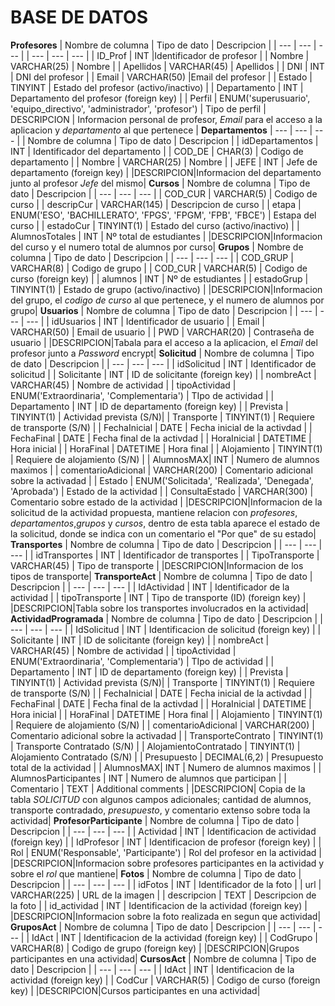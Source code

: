 # BASE DE DATOS

**Profesores**
| Nombre de columna | Tipo de dato | Descripcion |
| --- | --- | --- |
| --- | --- | --- |
| ID_Prof | INT |Identificador de profesor |
| Nombre | VARCHAR(25) | Nombre |
| Apellidos | VARCHAR(45) | Apellidos |
| DNI | INT | DNI del profesor |
| Email | VARCHAR(50) |Email del profesor |
| Estado | TINYINT | Estado del profesor (activo/inactivo) |
| Departamento | INT | Departamento del profesor (foreign key) |
| Perfil | ENUM('superusuario', 'equipo_directivo', 'administrador', 'profesor') | Tipo de perfil |
DESCRIPCION | Informacion personal de profesor, *Email* para el acceso a la aplicacion y *departamento* al que pertenece |
**Departamentos**
| --- | --- | --- |
| Nombre de columna | Tipo de dato | Descripcion |
| idDepartamentos | INT | Identificador del departamento |
| COD_DE | CHAR(3) | Codigo de departamento |
| Nombre | VARCHAR(25) | Nombre |
| JEFE | INT | Jefe de departamento (foreign key) |
|DESCRIPCION|Informacion del departamento junto al profesor *Jefe* del mismo|
**Cursos**
| Nombre de columna | Tipo de dato | Descripcion |
| --- | --- | --- |
| COD_CUR | VARCHAR(5) | Codigo de curso |
| descripCur | VARCHAR(145) | Descripcion de curso |
| etapa | ENUM('ESO', 'BACHILLERATO', 'FPGS', 'FPGM', 'FPB', 'FBCE') | Estapa del curso |
| estadoCur | TINYINT(1) | Estado del curso (activo/inactivo) |
| AlumnosTotales | INT | Nº total de estudiantes |
|DESCRIPCION|Informacion del curso y el numero total de alumnos por curso|
**Grupos**
| Nombre de columna | Tipo de dato | Descripcion |
| --- | --- | --- |
| COD_GRUP | VARCHAR(8) | Codigo de grupo |
| COD_CUR | VARCHAR(5) | Codigo de curso (foreign key) |
| alumnos | INT | Nº de estudiantes |
| estadoGrup | TINYINT(1) | Estado de grupo (activo/inactivo) |
|DESCRIPCION|Informacion del grupo, el *codigo de curso* al que pertenece, y el numero de alumnos por grupo|
**Usuarios**
| Nombre de columna | Tipo de dato | Descripcion |
| --- | --- | --- |
| idUsuarios | INT | Identificador de usuario |
| Email | VARCHAR(50) | Email de usuario |
| PWD | VARCHAR(20) | Contraseña de usuario |
|DESCRIPCION|Tabala para el acceso a la aplicacion, el *Email* del profesor junto a *Password* encrypt|
**Solicitud**
| Nombre de columna | Tipo de dato | Descripcion |
| --- | --- | --- |
| idSolicitud | INT | Identificador de solicitud |
| Solicitante | INT | ID de solicitante (foreign key) |
| nombreAct | VARCHAR(45) | Nombre de actividad |
| tipoActividad | ENUM('Extraordinaria', 'Complementaria') | TIpo de actividad |
| Departamento | INT | ID de departamento (foreign key) |
| Prevista | TINYINT(1) | Actividad prevista (S/N)|
| Transporte | TINYINT(1) | Requiere de transporte (S/N) |
| FechaInicial | DATE | Fecha inicial de la activdad |
| FechaFinal | DATE | Fecha final de la activdad |
| HoraInicial | DATETIME | Hora inicial |
| HoraFinal | DATETIME | Hora final |
| Alojamiento | TINYINT(1) | Requiere de alojamiento (S/N) |
| AlumnosMAX| INT | Numero de alumnos maximos |
| comentarioAdicional | VARCHAR(200) | Comentario adicional sobre la activadad |
| Estado | ENUM('Solicitada', 'Realizada', 'Denegada', 'Aprobada') | Estado de la actividad |
| ConsultaEstado | VARCHAR(300) | Comentario sobre estado de la actividad |
|DESCRIPCION|Informacion de la solicitud de la actividad propuesta, mantiene relacion con *profesores*, *departamentos*,*grupos* y *cursos*, dentro de esta tabla aparece el estado de la solicitud, donde se indica con un comentario el "Por que" de su estado|
**Transportes**
| Nombre de columna | Tipo de dato | Descripcion |
| --- | --- | --- |
| idTransportes | INT | Identificador de transportes |
| TipoTransporte | VARCHAR(45) | Tipo de transporte |
|DESCRIPCION|Informacion de los tipos de transporte|
**TransporteAct**
| Nombre de columna | Tipo de dato | Descripcion |
| --- | --- | --- |
| IdActividad | INT | Identificador de la actividad |
| tipoTransporte | INT | Tipo de transporte (ID) (foreign key) |
|DESCRIPCION|Tabla sobre los transportes involucrados en la actividad|
**ActividadProgramada**
| Nombre de columna | Tipo de dato | Descripcion |
| --- | --- | --- |
| IdSolicitud | INT | Identificacion de solicitud (foreign key) |
| Solicitante | INT | ID de solicitante (foreign key) |
| nombreAct | VARCHAR(45) | Nombre de actividad |
| tipoActividad | ENUM('Extraordinaria', 'Complementaria') | TIpo de actividad |
| Departamento | INT | ID de departamento (foreign key) |
| Prevista | TINYINT(1) | Actividad prevista (S/N)|
| Transporte | TINYINT(1) | Requiere de transporte (S/N) |
| FechaInicial | DATE | Fecha inicial de la activdad |
| FechaFinal | DATE | Fecha final de la activdad |
| HoraInicial | DATETIME | Hora inicial |
| HoraFinal | DATETIME | Hora final |
| Alojamiento | TINYINT(1) | Requiere de alojamiento (S/N) |
| comentarioAdicional | VARCHAR(200) | Comentario adicional sobre la activadad |
| TransporteContrato | TINYINT(1) | Transporte Contratado (S/N) |
| AlojamientoContratado | TINYINT(1) | Alojamiento Contratado (S/N) |
| Presupuesto | DECIMAL(6,2) | Presupuesto total de la actividad |
| AlumnosMAX| INT | Numero de alumnos maximos |
| AlumnosParticipantes | INT | Numero de alumnos que participan |
| Comentario | TEXT | Additional comments |
|DESCRIPCION| Copia de la tabla *SOLICITUD* con algunos campos adicionales; cantidad de alumnos, transporte contradado, *presupuesto*, y comentario extenso sobre toda la actividad|
**ProfesorParticipante**
| Nombre de columna | Tipo de dato | Descripcion |
| --- | --- | --- |
| Actividad | INT | Identificacion de actividad (foreign key) |
| IdProfesor | INT | Identificacion de profesor (foreign key) |
| Rol | ENUM('Responsable', 'Participante') | Rol del profesor en la actividad |
|DESCRIPCION|Informacion sobre profesores participantes en la actividad y sobre el *rol* que mantiene|
**Fotos**
| Nombre de columna | Tipo de dato | Descripcion |
| --- | --- | --- |
| idFotos | INT | Identificador de la foto |
| url | VARCHAR(225) | URL de la imagen |
| descripcion | TEXT | Descripcion de la foto |
| id_actividad | INT | Identificacion de la actividad (foreign key) |
|DESCRIPCION|Informacion sobre la foto realizada en segun que actividad|
**GruposAct**
| Nombre de columna | Tipo de dato | Descripcion |
| --- | --- | --- |
| IdAct | INT | Identificacion de la actividad (foreign key) |
| CodGrupo | VARCHAR(8) | Codigo de grupo (foreign key) |
|DESCRIPCION|Grupos participantes en una actividad|
**CursosAct**
| Nombre de columna | Tipo de dato | Descripcion |
| --- | --- | --- |
| IdAct | INT | Identificacion de la actividad (foreign key) |
| CodCur | VARCHAR(5) | Codigo de curso (foreign key) |
|DESCRIPCION|Cursos participantes en una actividad|